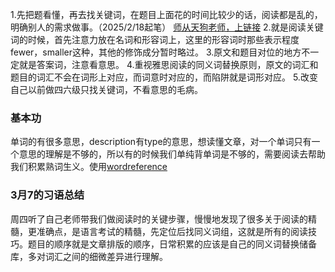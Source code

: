 1.先把题看懂，再去找关键词，在题目上面花的时间比较少的话，阅读都是乱的，明确别人的需求做事。（2025/2/18起笔）
[师从天狗老师，上链接](https://www.bilibili.com/video/BV1GP4y1h7NH/?spm_id_from=333.999.0.0&vd_source=1c449581235a441ee272415677771478)
2.就是阅读关键词的时候，首先注意力放在名词和形容词上，这里的形容词时那些表示程度fewer，smaller这种，其他的修饰成分暂时略过。
3.原文和题目对位的地方不一定就是答案词，注意看意思。
4.重视雅思阅读的同义词替换原则，原文的词汇和题目的词汇不会在词形上对应，而词意时对应的，而陷阱就是词形对应。
5.改变自己以前做四六级只找关键词，不看意思的毛病。

### 基本功
单词的有很多意思，description有type的意思，想读懂文章，对一个单词只有一个意思的理解是不够的，所以有的时候我们单纯背单词是不够的，需要阅读去帮助我们积累熟词生义。使用[wordreference](https://www.wordreference.com/)

### 3月7的习语总结
周四听了自己老师带我们做阅读时的关键步骤，慢慢地发现了很多关于阅读的精髓，更准确点，是语言考试的精髓，先定位后找同义词组，这就是所有的阅读技巧。题目的顺序就是文章排版的顺序，日常积累的应该是自己的同义词替换储备库，多对词汇之间的细微差异进行理解。